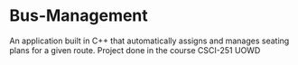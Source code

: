 # Bus-Management
An application built in C++ that automatically assigns and manages seating plans for a given route. 
Project done in the course CSCI-251 UOWD
